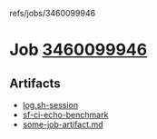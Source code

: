 refs/jobs/3460099946

# Job [3460099946](https://github.com/rokmoln/support-firecloud/runs/3460099946?check_suite_focus=true)

## Artifacts

* [log.sh-session](log.sh-session)
* [sf-ci-echo-benchmark](sf-ci-echo-benchmark)
* [some-job-artifact.md](some-job-artifact.md)

